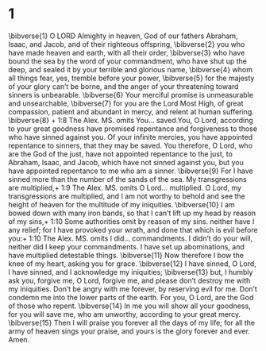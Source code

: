 # 1 
\bibverse{1} O LORD Almighty in heaven, God of our fathers Abraham, Isaac, and Jacob, and of their righteous offspring, \bibverse{2} you who have made heaven and earth, with all their order, \bibverse{3} who have bound the sea by the word of your commandment, who have shut up the deep, and sealed it by your terrible and glorious name, \bibverse{4} whom all things fear, yes, tremble before your power, \bibverse{5} for the majesty of your glory can’t be borne, and the anger of your threatening toward sinners is unbearable. \bibverse{6} Your merciful promise is unmeasurable and unsearchable, \bibverse{7} for you are the Lord Most High, of great compassion, patient and abundant in mercy, and relent at human suffering. \bibverse{8} + 1:8 The Alex. MS. omits You... saved.You, O Lord, according to your great goodness have promised repentance and forgiveness to those who have sinned against you. Of your infinite mercies, you have appointed repentance to sinners, that they may be saved. You therefore, O Lord, who are the God of the just, have not appointed repentance to the just, to Abraham, Isaac, and Jacob, which have not sinned against you, but you have appointed repentance to me who am a sinner. \bibverse{9} For I have sinned more than the number of the sands of the sea. My transgressions are multiplied,+ 1:9 The Alex. MS. omits O Lord... multiplied. O Lord, my transgressions are multiplied, and I am not worthy to behold and see the height of heaven for the multitude of my iniquities. \bibverse{10} I am bowed down with many iron bands, so that I can’t lift up my head by reason of my sins,+ 1:10 Some authorities omit by reason of my sins. neither have I any relief; for I have provoked your wrath, and done that which is evil before you:+ 1:10 The Alex. MS. omits I did... commandments. I didn’t do your will, neither did I keep your commandments. I have set up abominations, and have multiplied detestable things. \bibverse{11} Now therefore I bow the knee of my heart, asking you for grace. \bibverse{12} I have sinned, O Lord, I have sinned, and I acknowledge my iniquities; \bibverse{13} but, I humbly ask you, forgive me, O Lord, forgive me, and please don’t destroy me with my iniquities. Don’t be angry with me forever, by reserving evil for me. Don’t condemn me into the lower parts of the earth. For you, O Lord, are the God of those who repent. \bibverse{14} In me you will show all your goodness, for you will save me, who am unworthy, according to your great mercy. \bibverse{15} Then I will praise you forever all the days of my life; for all the army of heaven sings your praise, and yours is the glory forever and ever. Amen. 